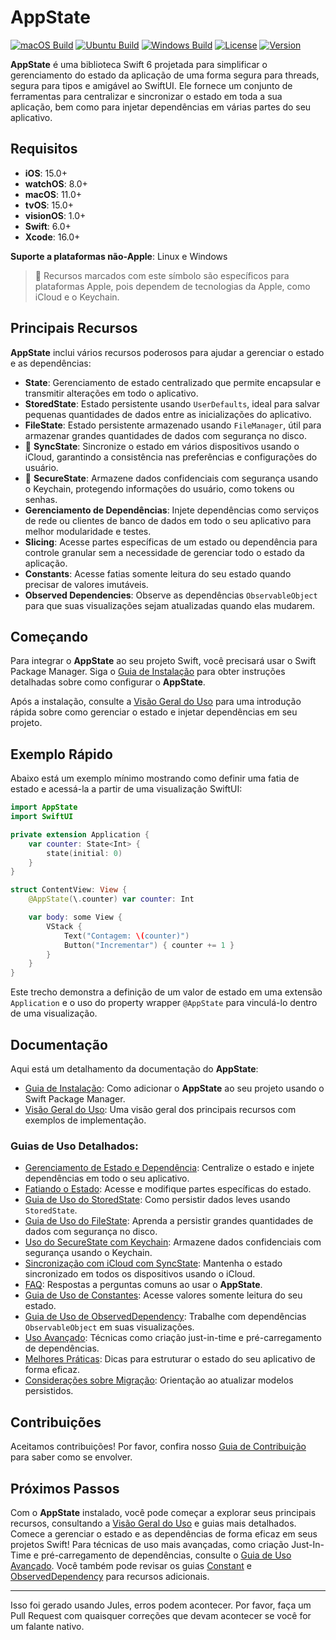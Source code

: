 # AppState

[![macOS Build](https://img.shields.io/github/actions/workflow/status/0xLeif/AppState/macOS.yml?label=macOS&branch=main)](https://github.com/0xLeif/AppState/actions/workflows/macOS.yml)
[![Ubuntu Build](https://img.shields.io/github/actions/workflow/status/0xLeif/AppState/ubuntu.yml?label=Ubuntu&branch=main)](https://github.com/0xLeif/AppState/actions/workflows/ubuntu.yml)
[![Windows Build](https://img.shields.io/github/actions/workflow/status/0xLeif/AppState/windows.yml?label=Windows&branch=main)](https://github.com/0xLeif/AppState/actions/workflows/windows.yml)
[![License](https://img.shields.io/github/license/0xLeif/AppState)](https://github.com/0xLeif/AppState/blob/main/LICENSE)
[![Version](https://img.shields.io/github/v/release/0xLeif/AppState)](https://github.com/0xLeif/AppState/releases)

**AppState** é uma biblioteca Swift 6 projetada para simplificar o gerenciamento do estado da aplicação de uma forma segura para threads, segura para tipos e amigável ao SwiftUI. Ele fornece um conjunto de ferramentas para centralizar e sincronizar o estado em toda a sua aplicação, bem como para injetar dependências em várias partes do seu aplicativo.

## Requisitos

- **iOS**: 15.0+
- **watchOS**: 8.0+
- **macOS**: 11.0+
- **tvOS**: 15.0+
- **visionOS**: 1.0+
- **Swift**: 6.0+
- **Xcode**: 16.0+

**Suporte a plataformas não-Apple**: Linux e Windows

> 🍎 Recursos marcados com este símbolo são específicos para plataformas Apple, pois dependem de tecnologias da Apple, como iCloud e o Keychain.

## Principais Recursos

**AppState** inclui vários recursos poderosos para ajudar a gerenciar o estado e as dependências:

- **State**: Gerenciamento de estado centralizado que permite encapsular e transmitir alterações em todo o aplicativo.
- **StoredState**: Estado persistente usando `UserDefaults`, ideal para salvar pequenas quantidades de dados entre as inicializações do aplicativo.
- **FileState**: Estado persistente armazenado usando `FileManager`, útil para armazenar grandes quantidades de dados com segurança no disco.
- 🍎 **SyncState**: Sincronize o estado em vários dispositivos usando o iCloud, garantindo a consistência nas preferências e configurações do usuário.
- 🍎 **SecureState**: Armazene dados confidenciais com segurança usando o Keychain, protegendo informações do usuário, como tokens ou senhas.
- **Gerenciamento de Dependências**: Injete dependências como serviços de rede ou clientes de banco de dados em todo o seu aplicativo para melhor modularidade e testes.
- **Slicing**: Acesse partes específicas de um estado ou dependência para controle granular sem a necessidade de gerenciar todo o estado da aplicação.
- **Constants**: Acesse fatias somente leitura do seu estado quando precisar de valores imutáveis.
- **Observed Dependencies**: Observe as dependências `ObservableObject` para que suas visualizações sejam atualizadas quando elas mudarem.

## Começando

Para integrar o **AppState** ao seu projeto Swift, você precisará usar o Swift Package Manager. Siga o [Guia de Instalação](pt/installation.md) para obter instruções detalhadas sobre como configurar o **AppState**.

Após a instalação, consulte a [Visão Geral do Uso](pt/usage-overview.md) para uma introdução rápida sobre como gerenciar o estado e injetar dependências em seu projeto.

## Exemplo Rápido

Abaixo está um exemplo mínimo mostrando como definir uma fatia de estado e acessá-la a partir de uma visualização SwiftUI:

```swift
import AppState
import SwiftUI

private extension Application {
    var counter: State<Int> {
        state(initial: 0)
    }
}

struct ContentView: View {
    @AppState(\.counter) var counter: Int

    var body: some View {
        VStack {
            Text("Contagem: \(counter)")
            Button("Incrementar") { counter += 1 }
        }
    }
}
```

Este trecho demonstra a definição de um valor de estado em uma extensão `Application` e o uso do property wrapper `@AppState` para vinculá-lo dentro de uma visualização.

## Documentação

Aqui está um detalhamento da documentação do **AppState**:

- [Guia de Instalação](pt/installation.md): Como adicionar o **AppState** ao seu projeto usando o Swift Package Manager.
- [Visão Geral do Uso](pt/usage-overview.md): Uma visão geral dos principais recursos com exemplos de implementação.

### Guias de Uso Detalhados:

- [Gerenciamento de Estado e Dependência](pt/usage-state-dependency.md): Centralize o estado e injete dependências em todo o seu aplicativo.
- [Fatiando o Estado](pt/usage-slice.md): Acesse e modifique partes específicas do estado.
- [Guia de Uso do StoredState](pt/usage-storedstate.md): Como persistir dados leves usando `StoredState`.
- [Guia de Uso do FileState](pt/usage-filestate.md): Aprenda a persistir grandes quantidades de dados com segurança no disco.
- [Uso do SecureState com Keychain](pt/usage-securestate.md): Armazene dados confidenciais com segurança usando o Keychain.
- [Sincronização com iCloud com SyncState](pt/usage-syncstate.md): Mantenha o estado sincronizado em todos os dispositivos usando o iCloud.
- [FAQ](pt/faq.md): Respostas a perguntas comuns ao usar o **AppState**.
- [Guia de Uso de Constantes](pt/usage-constant.md): Acesse valores somente leitura do seu estado.
- [Guia de Uso de ObservedDependency](pt/usage-observeddependency.md): Trabalhe com dependências `ObservableObject` em suas visualizações.
- [Uso Avançado](pt/advanced-usage.md): Técnicas como criação just-in-time e pré-carregamento de dependências.
- [Melhores Práticas](pt/best-practices.md): Dicas para estruturar o estado do seu aplicativo de forma eficaz.
- [Considerações sobre Migração](pt/migration-considerations.md): Orientação ao atualizar modelos persistidos.

## Contribuições

Aceitamos contribuições! Por favor, confira nosso [Guia de Contribuição](pt/contributing.md) para saber como se envolver.

## Próximos Passos

Com o **AppState** instalado, você pode começar a explorar seus principais recursos, consultando a [Visão Geral do Uso](pt/usage-overview.md) e guias mais detalhados. Comece a gerenciar o estado e as dependências de forma eficaz em seus projetos Swift! Para técnicas de uso mais avançadas, como criação Just-In-Time e pré-carregamento de dependências, consulte o [Guia de Uso Avançado](pt/advanced-usage.md). Você também pode revisar os guias [Constant](pt/usage-constant.md) e [ObservedDependency](pt/usage-observeddependency.md) para recursos adicionais.

---
Isso foi gerado usando Jules, erros podem acontecer. Por favor, faça um Pull Request com quaisquer correções que devam acontecer se você for um falante nativo.
